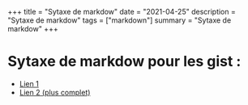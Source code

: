 +++
title = "Sytaxe de markdow"
date = "2021-04-25"
description = "Sytaxe de markdow"
tags = ["markdown"]
summary = "Sytaxe de markdow"
+++

# Sytaxe de markdow pour les gist :
* [Lien 1](https://gist.github.com/benstr/8744304)
* [Lien 2 (plus complet)](https://gist.github.com/ww9/44f08d44327a40d2ab309a349bebec57)
